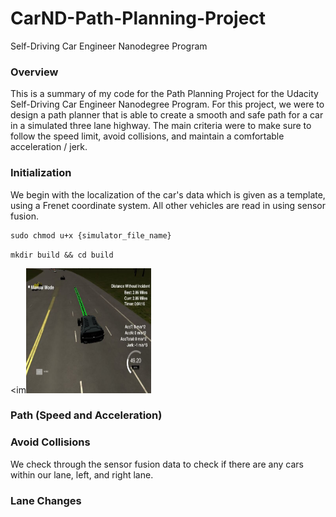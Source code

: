 # CarND-Path-Planning-Project
Self-Driving Car Engineer Nanodegree Program
   
### Overview
This is a summary of my code for the Path Planning Project for the Udacity Self-Driving Car Engineer Nanodegree Program. For this project, we were to design a path planner that is able to create a smooth and safe path for a car in a simulated three lane highway. The main criteria were to make sure to follow the speed limit, avoid collisions, and maintain a comfortable acceleration / jerk. 

### Initialization
We begin with the localization of the car's data which is given as a template, using a Frenet coordinate system. All other vehicles are read in using sensor fusion. 

```shell
sudo chmod u+x {simulator_file_name}
```
`mkdir build && cd build`

<im<img src="./normal.JPG" alt="alt text" width=200 height=200>

### Path (Speed and Acceleration)



### Avoid Collisions
We check through the sensor fusion data to check if there are any cars within our lane, left, and right lane. 



### Lane Changes







